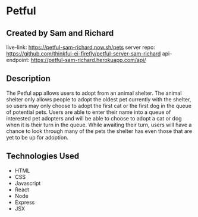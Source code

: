 # Petful
## Created by Sam and Richard

live-link: https://petful-sam-richard.now.sh/pets
server repo: https://github.com/thinkful-ei-firefly/petful-server-sam-richard
api-endpoint: https://petful-sam-richard.herokuapp.com/api/

## Description

The Petful app allows users to adopt from an animal shelter. The animal shelter only allows people to adopt the oldest pet currently with the shelter, so users may only choose to adopt the first cat or the first dog in the queue of potential pets. Users are able to enter their name into a queue of interested pet adopters and will be able to choose to adopt a cat or dog when it is their turn in the queue. While awaiting their turn, users will have a chance to look through many of the pets the shelter has even those that are yet to be up for adoption.

## Technologies Used

* HTML
* CSS
* Javascript
* React
* Node
* Express
* JSX